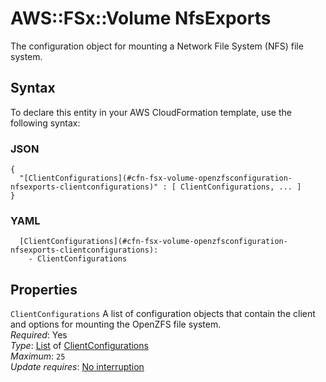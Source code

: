 # AWS::FSx::Volume NfsExports<a name="aws-properties-fsx-volume-openzfsconfiguration-nfsexports"></a>

The configuration object for mounting a Network File System \(NFS\) file system\.

## Syntax<a name="aws-properties-fsx-volume-openzfsconfiguration-nfsexports-syntax"></a>

To declare this entity in your AWS CloudFormation template, use the following syntax:

### JSON<a name="aws-properties-fsx-volume-openzfsconfiguration-nfsexports-syntax.json"></a>

```
{
  "[ClientConfigurations](#cfn-fsx-volume-openzfsconfiguration-nfsexports-clientconfigurations)" : [ ClientConfigurations, ... ]
}
```

### YAML<a name="aws-properties-fsx-volume-openzfsconfiguration-nfsexports-syntax.yaml"></a>

```
  [ClientConfigurations](#cfn-fsx-volume-openzfsconfiguration-nfsexports-clientconfigurations): 
    - ClientConfigurations
```

## Properties<a name="aws-properties-fsx-volume-openzfsconfiguration-nfsexports-properties"></a>

`ClientConfigurations`  <a name="cfn-fsx-volume-openzfsconfiguration-nfsexports-clientconfigurations"></a>
A list of configuration objects that contain the client and options for mounting the OpenZFS file system\.   
*Required*: Yes  
*Type*: [List](aws-properties-fsx-volume-openzfsconfiguration-nfsexports-clientconfigurations.md) of [ClientConfigurations](aws-properties-fsx-volume-openzfsconfiguration-nfsexports-clientconfigurations.md)  
*Maximum*: `25`  
*Update requires*: [No interruption](https://docs.aws.amazon.com/AWSCloudFormation/latest/UserGuide/using-cfn-updating-stacks-update-behaviors.html#update-no-interrupt)